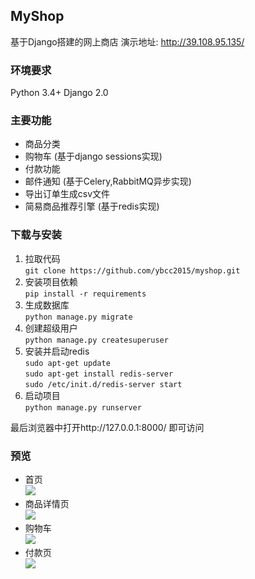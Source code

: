 ## MyShop
基于Django搭建的网上商店
演示地址: http://39.108.95.135/

### 环境要求
Python 3.4+
Django 2.0

### 主要功能
- 商品分类
- 购物车 (基于django sessions实现)
- 付款功能
- 邮件通知 (基于Celery,RabbitMQ异步实现)
- 导出订单生成csv文件
- 简易商品推荐引擎 (基于redis实现)

### 下载与安装
1. 拉取代码  
  `git clone https://github.com/ybcc2015/myshop.git`
2. 安装项目依赖  
  `pip install -r requirements`
3. 生成数据库  
  `python manage.py migrate`
4. 创建超级用户  
  `python manage.py createsuperuser`
5. 安装并启动redis  
  `sudo apt-get update`  
  `sudo apt-get install redis-server`  
  `sudo /etc/init.d/redis-server start`  
6. 启动项目  
  `python manage.py runserver`

最后浏览器中打开http://127.0.0.1:8000/ 即可访问

### 预览
- 首页  
![](https://github.com/ybcc2015/myshop/blob/master/screen_shot/index.png)  
- 商品详情页  
![](https://github.com/ybcc2015/myshop/blob/master/screen_shot/detail.png)
- 购物车  
![](https://github.com/ybcc2015/myshop/blob/master/screen_shot/cart.png)  
- 付款页  
![](https://github.com/ybcc2015/myshop/blob/master/screen_shot/payment.png)

